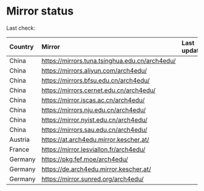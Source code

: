<script src="./time.js"></script>
# Mirror status
Last check: <script type="text/javascript">localize(1701026007.540089);</script>

|Country|Mirror|Last update|
|:------|:-----|:----------|
|China|https://mirrors.tuna.tsinghua.edu.cn/arch4edu/|<script type="text/javascript">localize(1700980144);</script>|
|China|https://mirrors.aliyun.com/arch4edu/|<script type="text/javascript">localize(1700980144);</script>|
|China|https://mirrors.bfsu.edu.cn/arch4edu/|<script type="text/javascript">localize(1700980144);</script>|
|China|https://mirrors.cernet.edu.cn/arch4edu/|<script type="text/javascript">localize(1700980144);</script>|
|China|https://mirror.iscas.ac.cn/arch4edu/|<script type="text/javascript">localize(1700980144);</script>|
|China|https://mirrors.nju.edu.cn/arch4edu/|<script type="text/javascript">localize(1700937002);</script>|
|China|https://mirror.nyist.edu.cn/arch4edu/|<script type="text/javascript">localize(1700980144);</script>|
|China|https://mirrors.sau.edu.cn/arch4edu/|<script type="text/javascript">localize(1700980144);</script>|
|Austria|https://at.arch4edu.mirror.kescher.at/|<script type="text/javascript">localize(1701023324);</script>|
|France|https://mirror.lesviallon.fr/arch4edu/|<script type="text/javascript">localize(1700980144);</script>|
|Germany|https://pkg.fef.moe/arch4edu/|<script type="text/javascript">localize(1700980144);</script>|
|Germany|https://de.arch4edu.mirror.kescher.at/|<script type="text/javascript">localize(1701023324);</script>|
|Germany|https://mirror.sunred.org/arch4edu/|<script type="text/javascript">localize(1701023324);</script>|

<script src="./tablefilter/tablefilter.js"></script>
<script src="./table.js"></script>